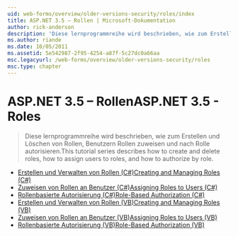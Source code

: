 ```yaml
---
uid: web-forms/overview/older-versions-security/roles/index
title: ASP.NET 3.5 – Rollen | Microsoft-Dokumentation
author: rick-anderson
description: 'Diese lernprogrammreihe wird beschrieben, wie zum Erstellen und Löschen von Rollen, Benutzern Rollen zuweisen und nach Rolle autorisieren.'
ms.author: riande
ms.date: 10/05/2011
ms.assetid: 5e542987-2f95-4254-a87f-5c27dc0a66aa
msc.legacyurl: /web-forms/overview/older-versions-security/roles
msc.type: chapter
---
```

<a name="aspnet-35---roles"></a><span data-ttu-id="d1a00-103">ASP.NET 3.5 – Rollen</span><span class="sxs-lookup"><span data-stu-id="d1a00-103">ASP.NET 3.5 - Roles</span></span>
====================
> <span data-ttu-id="d1a00-104">Diese lernprogrammreihe wird beschrieben, wie zum Erstellen und Löschen von Rollen, Benutzern Rollen zuweisen und nach Rolle autorisieren.</span><span class="sxs-lookup"><span data-stu-id="d1a00-104">This tutorial series describes how to create and delete roles, how to assign users to roles, and how to authorize by role.</span></span>


- [<span data-ttu-id="d1a00-105">Erstellen und Verwalten von Rollen (C#)</span><span class="sxs-lookup"><span data-stu-id="d1a00-105">Creating and Managing Roles (C#)</span></span>](creating-and-managing-roles-cs.md)
- [<span data-ttu-id="d1a00-106">Zuweisen von Rollen an Benutzer (C#)</span><span class="sxs-lookup"><span data-stu-id="d1a00-106">Assigning Roles to Users (C#)</span></span>](assigning-roles-to-users-cs.md)
- [<span data-ttu-id="d1a00-107">Rollenbasierte Autorisierung (C#)</span><span class="sxs-lookup"><span data-stu-id="d1a00-107">Role-Based Authorization (C#)</span></span>](role-based-authorization-cs.md)
- [<span data-ttu-id="d1a00-108">Erstellen und Verwalten von Rollen (VB)</span><span class="sxs-lookup"><span data-stu-id="d1a00-108">Creating and Managing Roles (VB)</span></span>](creating-and-managing-roles-vb.md)
- [<span data-ttu-id="d1a00-109">Zuweisen von Rollen an Benutzer (VB)</span><span class="sxs-lookup"><span data-stu-id="d1a00-109">Assigning Roles to Users (VB)</span></span>](assigning-roles-to-users-vb.md)
- [<span data-ttu-id="d1a00-110">Rollenbasierte Autorisierung (VB)</span><span class="sxs-lookup"><span data-stu-id="d1a00-110">Role-Based Authorization (VB)</span></span>](role-based-authorization-vb.md)
